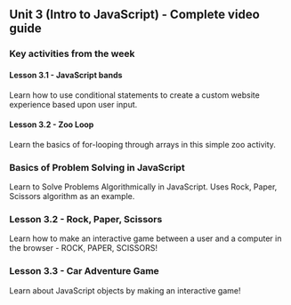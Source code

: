## Unit 3 (Intro to JavaScript) - Complete video guide

### Key activities from the week

#### Lesson 3.1 - JavaScript bands

Learn how to use conditional statements to create a custom website experience based upon user input.

#### Lesson 3.2 - Zoo Loop

Learn the basics of for-looping through arrays in this simple zoo activity.

### Basics of Problem Solving in JavaScript

Learn to Solve Problems Algorithmically in JavaScript. Uses Rock, Paper, Scissors algorithm as an example.

### Lesson 3.2 - Rock, Paper, Scissors

Learn how to make an interactive game between a user and a computer in the browser - ROCK, PAPER, SCISSORS!

### Lesson 3.3 - Car Adventure Game

Learn about JavaScript objects by making an interactive game!
